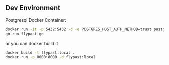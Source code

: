 ## Dev Environment

Postgresql Docker Container:

```bash
docker run -it -p 5432:5432 -d -e POSTGRES_HOST_AUTH_METHOD=trust postgres
go run flypast.go
```

or you can docker build it

```bash
docker build -t flypast:local .
docker run -p 8000:8000 -d flypast:local
```